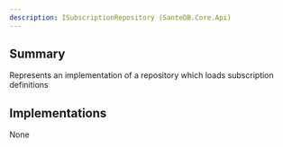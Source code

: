 ```yaml
---
description: ISubscriptionRepository (SanteDB.Core.Api)
---
```


## Summary
Represents an implementation of a repository which loads subscription definitions

## Implementations

None

